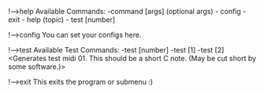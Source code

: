 !-->help
Available Commands: -command [args] (optional args)
    - config
    - exit
    - help (topic)
    - test [number]

!-->config
You can set your configs here.

!-->test
Available Test Commands: -test [number] <description>
    -test [1] <Prints test midi.>
    -test [2] <Generates test midi 01. This should be a short C note. (May be cut short by some software.)>

!-->exit
This exits the program or submenu :)

